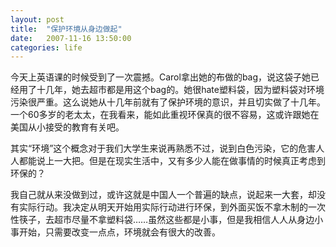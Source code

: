 ```yaml
---
layout: post
title:  "保护环境从身边做起"
date:   2007-11-16 13:50:00
categories: life
---
```


今天上英语课的时候受到了一次震撼。Carol拿出她的布做的bag，说这袋子她已经用了十几年，她去超市都是用这个bag的。她很hate塑料袋，因为塑料袋对环境污染很严重。这么说她从十几年前就有了保护环境的意识，并且切实做了十几年。一个60多岁的老太太，在我看来，能如此重视环保真的很不容易，这或许跟她在美国从小接受的教育有关吧。

其实“环境”这个概念对于我们大学生来说再熟悉不过，说到白色污染，它的危害人人都能说上一大把。但是在现实生活中，又有多少人能在做事情的时候真正考虑到环保的？

我自己就从来没做到过，或许这就是中国人一个普遍的缺点，说起来一大套，却没有实际行动。我决定从明天开始用实际行动进行环保，到外面买饭不拿木制的一次性筷子，去超市尽量不拿塑料袋……虽然这些都是小事，但是我相信人人从身边小事开始，只需要改变一点点，环境就会有很大的改善。
